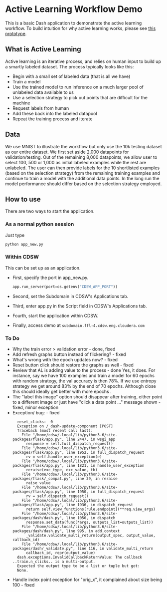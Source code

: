 # Active Learning Workflow Demo

This is a basic Dash application to demonstrate the active learning workflow. 
To build intuition for why active learning works, please see [this prototype](https://activelearner.fastforwardlabs.com/).

## What is Active Learning

Active learning is an iterative process, and relies on human input to build up a
smartly labeled dataset. The process typically looks like this:

* Begin with a small set of labeled data (that is all we have)
* Train a model 
* Use the trained model to run inference on a much larger pool of unlabeled data 
available to us
* Use a selection strategy to pick out points that are difficult for the machine
* Request labels from human
* Add these back into the labeled datapool
* Repeat the training process and iterate


## Data

We use MNIST to illustrate the workflow but only use the 10k testing dataset as
our entire dataset. We first set aside 2,000 datapoints for validation/testing. 
Out of the remaining 8,000 datapoints, we allow user to select 100, 500 or 1,000 as 
initial labeled examples while the rest are unlabeled. The user can then provide 
labels for the 10 shortlisted examples (based on the selection strategy) from the 
remaining training examples and continue to train a model with the additional data 
points. In the long run the model performance should differ based on the selection strategy 
employed.

## How to use

There are two ways to start the application.

### As a normal python session

Just type 
  ```python
  python app_new.py
  ```

### Within CDSW

This can be set up as an application.

- First, specify the port in app_new.py. 

  ```python
  app.run_server(port=os.getenv("CDSW_APP_PORT"))
  ```

- Second, set the Subdomain in CDSW's Applications tab.

- Third, enter app.py in the Script field in CDSW's Applications tab.

- Fourth, start the application within CDSW.

- Finally, access demo at `subdomain.ffl-4.cdsw.eng.cloudera.com`

### To Do
- Why the train error > validation error - done, fixed
- Add refresh graphs button instead of flickering? - fixed
- What's wrong with the epoch updates now? - fixed
- Reset button click should restore the graphs as well - fixed
- Review that AL is adding value to the process - done
  Yes, it does. For instance, say we have 100 examples and train a model for 60 epochs
  with random strategy, the val accuracy is then 78%. If we use entropy strategy we 
  get around 83% by the end of 70 epochs. Although close this should ideally get better 
  with more epochs .
- The "label this image" option should disappear after training, either point to a different image
  or just have "click a data point ..." message shown - fixed, minor exception
- Exception/ bug: - fixed
  ```
    reset_clicks:  0
    Exception on /_dash-update-component [POST]
    Traceback (most recent call last):
      File "/home/cdsw/.local/lib/python3.6/site-packages/flask/app.py", line 2447, in wsgi_app
        response = self.full_dispatch_request()
      File "/home/cdsw/.local/lib/python3.6/site-packages/flask/app.py", line 1952, in full_dispatch_request
        rv = self.handle_user_exception(e)
      File "/home/cdsw/.local/lib/python3.6/site-packages/flask/app.py", line 1821, in handle_user_exception
        reraise(exc_type, exc_value, tb)
      File "/home/cdsw/.local/lib/python3.6/site-packages/flask/_compat.py", line 39, in reraise
        raise value
      File "/home/cdsw/.local/lib/python3.6/site-packages/flask/app.py", line 1950, in full_dispatch_request
        rv = self.dispatch_request()
      File "/home/cdsw/.local/lib/python3.6/site-packages/flask/app.py", line 1936, in dispatch_request
        return self.view_functions[rule.endpoint](**req.view_args)
      File "/home/cdsw/.local/lib/python3.6/site-packages/dash/dash.py", line 1050, in dispatch
        response.set_data(func(*args, outputs_list=outputs_list))
      File "/home/cdsw/.local/lib/python3.6/site-packages/dash/dash.py", line 995, in add_context
        _validate.validate_multi_return(output_spec, output_value, callback_id)
      File "/home/cdsw/.local/lib/python3.6/site-packages/dash/_validate.py", line 116, in validate_multi_return
        callback_id, repr(output_value)
    dash.exceptions.InvalidCallbackReturnValue: The callback ..train.n_clicks.. is a multi-output.
    Expected the output type to be a list or tuple but got:
    None.
  ```
- Handle index point exception for "orig_x", it complained about size being 100 - fixed


